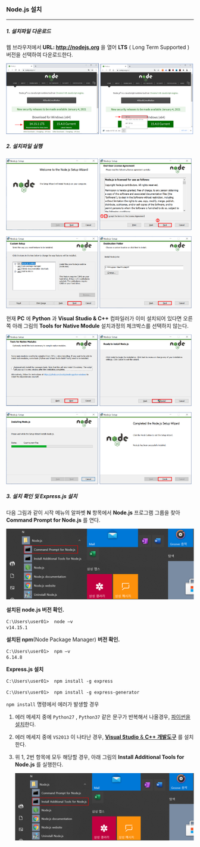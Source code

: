 ### Node.js 설치

------

##### 1. 설치파일 다운로드

웹 브라우저에서  **URL: http://nodejs.org** 을 열어 **LTS** ( Long Term Supported ) 버전을 선택하여 다운로드한다.

<img src="img\image-20201216181543937.png"  width="49.4%" />  <img src="img\image-20201216181618831.png"  width="49.4%" />

##### 2. 설치파일 실행

<img src="img\image-20201216183405353.png"  width="49%" />  <img src="img\image-20201216183558608.png"  width="49%" />

<img src="img\image-20201216235811765.png"  width="49%" />  <img src="img\image-20201216235920271.png"  width="49%" />

현재 **PC** 에 **Python** 과  **Visual Studio & C++** 컴파일러가 이미 설치되어 있다면 오른쪽 아래 그림의 **Tools for Native Module** 설치과정의 체크박스를 선택하지 않는다.  

<img src="img\image-20201217000042460.png"  width="49%" />  <img src="img\image-20201217000318545.png"  width="49%" />

<img src="img\image-20201217000433572.png"  width="49%" />  <img src="img\image-20201217000515702.png"  width="49%" />

##### 3. 설치 확인 및 Express.js 설치

다음 그림과 같이 시작 메뉴의 알파벳 **N** 항목에서 **Node.js** 프로그램 그룹을 찾아  **Command Prompt for Node.js** 를 연다. 

<img src="img\image-20201217003919596.png" />

**설치된 node.js 버전 확인.** 

```
C:\Users\user01>  node –v 
v14.15.1
```

**설치된 npm**(Node Package Manager) **버전 확인.** 

```
C:\Users\user01>  npm –v
6.14.8
```

**Express.js 설치**

```
C:\Users\user01>  npm install -g express
```

```
C:\Users\user01>  npm install -g express-generator
```



`npm install`  명령에서 에러가 발생할 경우 

1. 에러 메세지 중에 `Python27` ,  `Python37`  같은 문구가 반복해서 나올경우, [파이썬을 설치](install_python.md)한다.

2. 에러 메세지 중에 `VS2013` 이 나타난 경우, [**Visual Studio** & **C++ 개발도구**](./install_visual_tudio.md) 를 설치한다.

3. 위 1, 2번 항목에 모두 해당할 경우, 아래 그림의 **Install Additional Tools for Node.js** 를 실행한다.

   <img src="./img/image-20201217010240669.png" />
